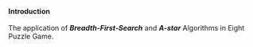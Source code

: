 **Introduction** <br />
<br />
The application of ***Breadth-First-Search*** and ***A-star*** Algorithms in Eight Puzzle Game. <br />
